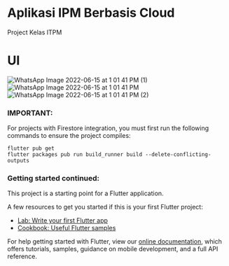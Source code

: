 # Aplikasi IPM Berbasis Cloud

Project Kelas ITPM 

# UI 

![WhatsApp Image 2022-06-15 at 1 01 41 PM (1)](https://user-images.githubusercontent.com/53120949/173740310-28333b41-cfc5-4107-8d70-96b6111f23cc.jpeg)
![WhatsApp Image 2022-06-15 at 1 01 41 PM](https://user-images.githubusercontent.com/53120949/173740317-380c4891-2a75-498f-9604-dda607adf385.jpeg)
![WhatsApp Image 2022-06-15 at 1 01 41 PM (2)](https://user-images.githubusercontent.com/53120949/173740321-24f86e91-6b36-4e4a-a934-3ae90b9726a0.jpeg)


### IMPORTANT:

For projects with Firestore integration, you must first run the following commands to ensure the project compiles:

```
flutter pub get
flutter packages pub run build_runner build --delete-conflicting-outputs
```


### Getting started continued:

This project is a starting point for a Flutter application.

A few resources to get you started if this is your first Flutter project:

- [Lab: Write your first Flutter app](https://flutter.dev/docs/get-started/codelab)
- [Cookbook: Useful Flutter samples](https://flutter.dev/docs/cookbook)

For help getting started with Flutter, view our
[online documentation](https://flutter.dev/docs), which offers tutorials,
samples, guidance on mobile development, and a full API reference.
